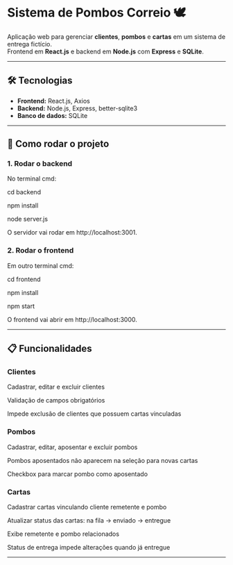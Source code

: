 # Sistema de Pombos Correio 🕊️

Aplicação web para gerenciar **clientes**, **pombos** e **cartas** em um sistema de entrega fictício.  
Frontend em **React.js** e backend em **Node.js** com **Express** e **SQLite**.

---

## 🛠 Tecnologias

- **Frontend:** React.js, Axios  
- **Backend:** Node.js, Express, better-sqlite3  
- **Banco de dados:** SQLite

---

## 🚀 Como rodar o projeto

### 1. Rodar o backend
No terminal cmd:

cd backend

npm install

node server.js

O servidor vai rodar em http://localhost:3001.

### 2. Rodar o frontend
Em outro terminal cmd:

cd frontend

npm install

npm start

O frontend vai abrir em http://localhost:3000.

---

## 📋 Funcionalidades

### Clientes

Cadastrar, editar e excluir clientes

Validação de campos obrigatórios

Impede exclusão de clientes que possuem cartas vinculadas

### Pombos

Cadastrar, editar, aposentar e excluir pombos

Pombos aposentados não aparecem na seleção para novas cartas

Checkbox para marcar pombo como aposentado

### Cartas

Cadastrar cartas vinculando cliente remetente e pombo

Atualizar status das cartas: na fila → enviado → entregue

Exibe remetente e pombo relacionados

Status de entrega impede alterações quando já entregue

---

